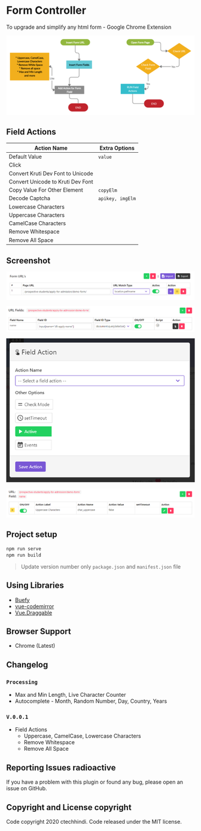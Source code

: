 # Form Controller

To upgrade and simplify any html form - Google Chrome Extension

<!-- ![Logo](./public/icons/192.png) -->

![Form Controller](./screenshot/art.png)

## Field Actions

| Action Name | Extra Options |
| ----------- | ------------- |
| Default Value | `value` |
| Click |  |
| Convert Kruti Dev Font to Unicode |  |
| Convert Unicode to Kruti Dev Font |  |
| Copy Value For Other Element | `copyElm` |
| Decode Captcha | `apikey, imgElm` |
| Lowercase Characters |  |
| Uppercase Characters |  |
| CamelCase Characters |  |
| Remove Whitespace |  |
| Remove All Space |  |

## Screenshot

![](./screenshot/screenshot1.png)

![](./screenshot/screenshot2.png)

![](./screenshot/screenshot3.png)

![](./screenshot/screenshot4.png)

## Project setup

```bash
npm run serve
npm run build
```
> Update version number only `package.json` and `manifest.json` file

## Using Libraries

* [Buefy](https://buefy.org/)
* [vue-codemirror](https://github.com/surmon-china/vue-codemirror)
* [Vue.Draggable](https://github.com/SortableJS/Vue.Draggable)

## Browser Support

* Chrome (Latest)

## Changelog

### **`Processing`**

* Max and Min Length, Live Character Counter
* Autocomplete - Month, Random Number, Day, Country, Years

### `V.0.0.1`

* Field Actions
  - Uppercase, CamelCase, Lowercase Characters
  - Remove Whitespace
  - Remove All Space

## Reporting Issues radioactive

If you have a problem with this plugin or found any bug, please open an issue on GitHub.

## Copyright and License copyright

Code copyright 2020 ctechhindi. Code released under the MIT license.